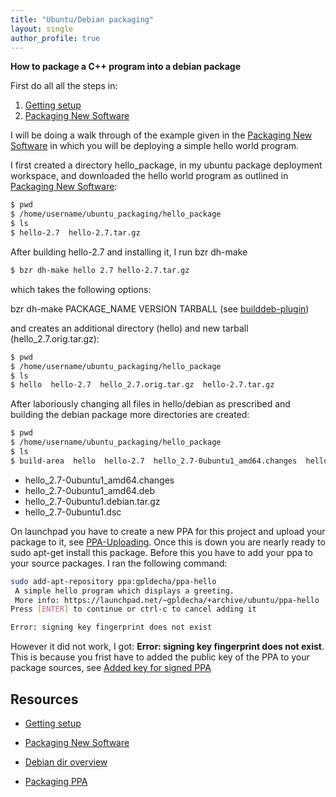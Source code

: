 ```yaml
---
title: "Ubuntu/Debian packaging"
layout: single
author_profile: true
---
```


**How to package a C++ program into a debian package**

First do all all the steps in:

1. [Getting setup](http://packaging.ubuntu.com/html/getting-set-up.html)
2. [Packaging New Software](http://packaging.ubuntu.com/html/packaging-new-software.html)

I will be doing a walk through of the example given in the  [Packaging New Software](http://packaging.ubuntu.com/html/packaging-new-software.html)
in which you will be deploying a simple hello world program.

I first created a directory hello_package, in my ubuntu package deployment workspace,
and downloaded the hello world program as outlined in [Packaging New Software](http://packaging.ubuntu.com/html/packaging-new-software.html):


```bash
$ pwd
$ /home/username/ubuntu_packaging/hello_package
$ ls
$ hello-2.7  hello-2.7.tar.gz
```
After building hello-2.7 and installing it, I run bzr dh-make

```bash
$ bzr dh-make hello 2.7 hello-2.7.tar.gz
```

which takes the following options:

bzr dh-make PACKAGE_NAME VERSION TARBALL (see [builddeb-plugin](http://doc.bazaar.canonical.com/plugins/en/builddeb-plugin.html))

and creates an additional directory (hello) and new tarball (hello_2.7.orig.tar.gz):

```bash
$ pwd
$ /home/username/ubuntu_packaging/hello_package
$ ls
$ hello  hello-2.7  hello_2.7.orig.tar.gz  hello-2.7.tar.gz
```

After laboriously changing all files in hello/debian as prescribed and building the
debian package more directories are created:

```bash
$ pwd
$ /home/username/ubuntu_packaging/hello_package
$ ls
$ build-area  hello  hello-2.7  hello_2.7-0ubuntu1_amd64.changes  hello_2.7-0ubuntu1_amd64.deb  hello_2.7-0ubuntu1.debian.tar.gz  hello_2.7-0ubuntu1.dsc  hello_2.7.orig.tar.gz  hello-2.7.tar.gz
```
* hello_2.7-0ubuntu1_amd64.changes
* hello_2.7-0ubuntu1_amd64.deb
* hello_2.7-0ubuntu1.debian.tar.gz
* hello_2.7-0ubuntu1.dsc

On launchpad you have to create a new PPA for this project and upload your package to it, see [PPA-Uploading](https://help.launchpad.net/Packaging/PPA/Uploading).
Once this is down you are nearly ready to sudo apt-get install this package. Before this you have to add your ppa to your source packages. I
ran the following command:

```bash
sudo add-apt-repository ppa:gpldecha/ppa-hello
 A simple hello program which displays a greeting.
 More info: https://launchpad.net/~gpldecha/+archive/ubuntu/ppa-hello
Press [ENTER] to continue or ctrl-c to cancel adding it

Error: signing key fingerprint does not exist
```
However it did not work, I got: **Error: signing key fingerprint does not exist**.
This is because you frist have to added the public key of the PPA to your package sources, see [Added key for signed PPA](http://ia800203.us.archive.org/23/items/LaunchpadAddingAPpasKeyToYourUbuntuSystem/launchpad-adding-key-for-signed-ppa.ogv)

## Resources

* [Getting setup](http://packaging.ubuntu.com/html/getting-set-up.html)

* [Packaging New Software](http://packaging.ubuntu.com/html/packaging-new-software.html)

* [Debian dir overview](http://packaging.ubuntu.com/html/debian-dir-overview.html)

* [Packaging PPA](https://help.launchpad.net/Packaging/PPA?action=show&redirect=PPA#Adding%20a%20PPA%20to%20your%20Ubuntu%20repositories)

